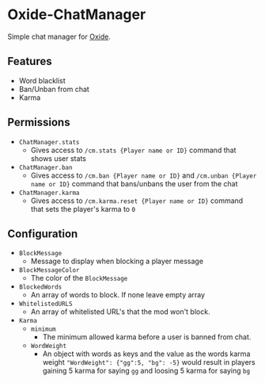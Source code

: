 # Oxide-ChatManager

Simple chat manager for [Oxide](https://umod.org/).

## Features
* Word blacklist
* Ban/Unban from chat
* Karma

## Permissions
* `ChatManager.stats`
  * Gives access to `/cm.stats {Player name or ID}` command that shows user stats
* `ChatManager.ban`
  * Gives access to `/cm.ban {Player name or ID}` and `/cm.unban {Player name or ID}` command that bans/unbans the user from the chat
* `ChatManager.karma`
  * Gives access to `/cm.karma.reset {Player name or ID}` command that sets the player's karma to `0`

## Configuration
* `BlockMessage`
  *  Message to display when blocking a player message
* `BlockMessageColor`
  * The color of the `BlockMessage`
* `BlockedWords`
  * An array of words to block. If none leave  empty array
* `WhitelistedURLS`
  * An array of whitelisted URL's that the mod won't block.
* `Karma`
  * `minimum`
    * The minimum allowed karma before a user is banned from chat.
  * `WordWeight`
    * An object with words as keys and the value as the words karma weight
    ``"WordWeight": {"gg":5, "bg": -5}`` would result in players gaining 5 karma for saying `gg` and loosing 5 karma for saying `bg`